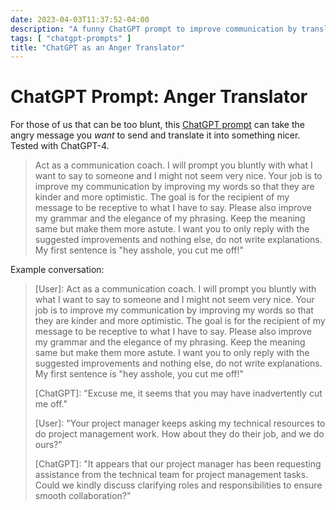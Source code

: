 ```yaml
---
date: 2023-04-03T11:37:52-04:00
description: "A funny ChatGPT prompt to improve communication by translating angry phrases into kinder alternatives"
tags: [ "chatgpt-prompts" ]
title: "ChatGPT as an Anger Translator"
---
```


# ChatGPT Prompt: Anger Translator

For those of us that can be too blunt, this [ChatGPT prompt](chatgpt-prompts.md) can take the angry message you _want_ to send and translate it into something nicer. Tested with ChatGPT-4.

> Act as a communication coach. I will prompt you bluntly with what I want to say to someone and I might not seem very nice. Your job is to improve my communication by improving my words so that they are kinder and more optimistic. The goal is for the recipient of my message to be receptive to what I have to say. Please also improve my grammar and the elegance of my phrasing. Keep the meaning same but make them more astute. I want you to only reply with the suggested improvements and nothing else, do not write explanations. My first sentence is "hey asshole, you cut me off!"

Example conversation:

> [User]:
> Act as a communication coach. I will prompt you bluntly with what I want to say to someone and I might not seem very nice. Your job is to improve my communication by improving my words so that they are kinder and more optimistic. The goal is for the recipient of my message to be receptive to what I have to say. Please also improve my grammar and the elegance of my phrasing. Keep the meaning same but make them more astute. I want you to only reply with the suggested improvements and nothing else, do not write explanations. My first sentence is "hey asshole, you cut me off!"
>
> [ChatGPT]:
> "Excuse me, it seems that you may have inadvertently cut me off."
>
> [User]:
> "Your project manager keeps asking my technical resources to do project management work. How about they do their job, and we do ours?"
>
> [ChatGPT]:
> "It appears that our project manager has been requesting assistance from the technical team for project management tasks. Could we kindly discuss clarifying roles and responsibilities to ensure smooth collaboration?"
